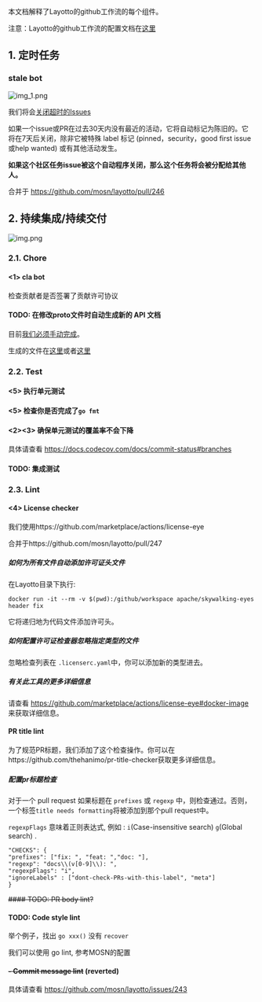 本文档解释了Layotto的github工作流的每个组件。

注意：Layotto的github工作流的配置文档在[这里](https://github.com/mosn/layotto/tree/main/.github/workflows)

## 1. 定时任务
### stale bot 
![img_1.png](../../img/development/workflow/img_1.png)

我们将会[关闭超时的Issues](https://github.com/marketplace/actions/close-stale-issues)

如果一个issue或PR在过去30天内没有最近的活动，它将自动标记为陈旧的。它将在7天后关闭，除非它被特殊 label 标记 (pinned，security，good first issue或help wanted) 或有其他活动发生。

**如果这个社区任务issue被这个自动程序关闭，那么这个任务将会被分配给其他人。**

合并于 https://github.com/mosn/layotto/pull/246

## 2. 持续集成/持续交付
![img.png](../../img/development/workflow/img.png)
### 2.1. Chore
#### <1> cla bot	

检查贡献者是否签署了贡献许可协议

#### TODO: 在修改proto文件时自动生成新的 API 文档

目前[我们必须手动完成](https://mosn.io/layotto/#/en/api_reference/how_to_generate_api_doc)。

生成的文件在[这里](https://github.com/mosn/layotto/blob/main/docs/en/api_reference/runtime_v1.md)或者[这里](https://github.com/mosn/layotto/blob/main/docs/en/api_reference/appcallback_v1.md)

### 2.2. Test	
#### <5> 执行单元测试
#### <5> 检查你是否完成了`go fmt`
#### <2><3> 确保单元测试的覆盖率不会下降

具体请查看 https://docs.codecov.com/docs/commit-status#branches

#### TODO: 集成测试


### 2.3. Lint	
#### <4> License checker		
我们使用https://github.com/marketplace/actions/license-eye

合并于https://github.com/mosn/layotto/pull/247

##### 如何为所有文件自动添加许可证头文件

在Layotto目录下执行:

```shell
docker run -it --rm -v $(pwd):/github/workspace apache/skywalking-eyes header fix
```

它将递归地为代码文件添加许可头。

##### 如何配置许可证检查器忽略指定类型的文件

忽略检查列表在 `.licenserc.yaml`中，你可以添加新的类型进去。

##### 有关此工具的更多详细信息
请查看 https://github.com/marketplace/actions/license-eye#docker-image 来获取详细信息。

#### PR title lint	
为了规范PR标题，我们添加了这个检查操作。你可以在https://github.com/thehanimo/pr-title-checker获取更多详细信息。

##### 配置pr标题检查
对于一个 pull request 如果标题在 `prefixes` 或 `regexp` 中，则检查通过。否则，一个标签`title needs formatting`将被添加到那个pull request中。

`regexpFlags` 意味着正则表达式, 例如 : `i`(Case-insensitive search) `g`(Global search) .

```
"CHECKS": {
"prefixes": ["fix: ", "feat: ","doc: "], 
"regexp": "docs\\(v[0-9]\\): ",
"regexpFlags": "i",
"ignoreLabels" : ["dont-check-PRs-with-this-label", "meta"]
}
```
~~#### TODO: PR body lint?~~

#### TODO: Code style lint
举个例子，找出 `go xxx()` 没有 `recover`

我们可以使用 go lint, 参考MOSN的配置

####  ~~- Commit message lint~~ (reverted)
具体请查看 https://github.com/mosn/layotto/issues/243